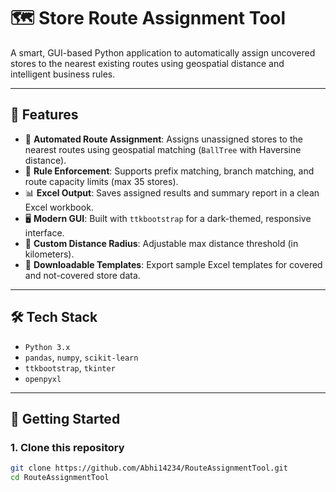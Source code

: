 # 🗺️ Store Route Assignment Tool

A smart, GUI-based Python application to automatically assign uncovered stores to the nearest existing routes using geospatial distance and intelligent business rules.

---

## 📌 Features

- 🚀 **Automated Route Assignment**: Assigns unassigned stores to the nearest routes using geospatial matching (`BallTree` with Haversine distance).
- 🧠 **Rule Enforcement**: Supports prefix matching, branch matching, and route capacity limits (max 35 stores).
- 📊 **Excel Output**: Saves assigned results and summary report in a clean Excel workbook.
- 🖥️ **Modern GUI**: Built with `ttkbootstrap` for a dark-themed, responsive interface.
- 📍 **Custom Distance Radius**: Adjustable max distance threshold (in kilometers).
- 🧾 **Downloadable Templates**: Export sample Excel templates for covered and not-covered store data.

---

## 🛠️ Tech Stack

- `Python 3.x`
- `pandas`, `numpy`, `scikit-learn`
- `ttkbootstrap`, `tkinter`
- `openpyxl`

---

## 🚀 Getting Started

### 1. Clone this repository

```bash
git clone https://github.com/Abhi14234/RouteAssignmentTool.git
cd RouteAssignmentTool
